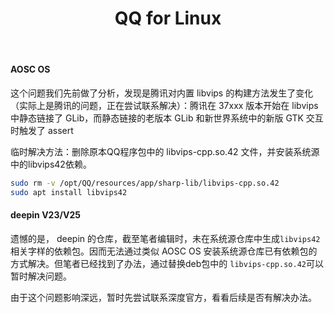 ﻿---
id: 1410
title: "QQ for Linux"
weight: 1410
version: "3.2.18-37475"
updateTime: "2025-07-28T08:27:01"
debName: "https://dldir1v6.qq.com/qqfile/qq/QQNT/Linux/QQ_3.2.18_250724_loongarch64_01.deb"
debSize: "136.1 MB"
command: "/opt/QQ/qq"
compatibility: 2
---

#### AOSC OS

这个问题我们先前做了分析，发现是腾讯对内置 libvips 的构建方法发生了变化（实际上是腾讯的问题，正在尝试联系解决）：腾讯在 37xxx 版本开始在 libvips 中静态链接了 GLib，而静态链接的老版本 GLib 和新世界系统中的新版 GTK 交互时触发了 assert

临时解决方法：删除原本QQ程序包中的 libvips-cpp.so.42 文件，并安装系统源中的libvips42依赖。

```bash
sudo rm -v /opt/QQ/resources/app/sharp-lib/libvips-cpp.so.42
sudo apt install libvips42
```

#### deepin V23/V25

遗憾的是， deepin 的仓库，截至笔者编辑时，未在系统源仓库中生成`libvips42`相关字样的依赖包。因而无法通过类似 AOSC OS 安装系统源仓库已有依赖包的方式解决。但笔者已经找到了办法，通过替换deb包中的 `libvips-cpp.so.42`可以暂时解决问题。

由于这个问题影响深远，暂时先尝试联系深度官方，看看后续是否有解决办法。
